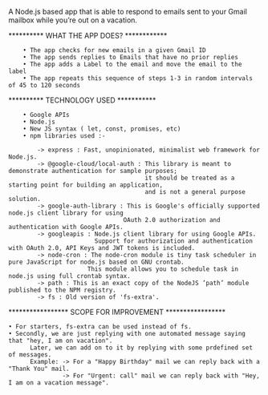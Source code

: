 A Node.js based app that is able to respond to emails sent to your Gmail mailbox while you’re out on a vacation.



********** WHAT THE APP DOES? ************

        • The app checks for new emails in a given Gmail ID
        • The app sends replies to Emails that have no prior replies
        • The app adds a Label to the email and move the email to the label
        • The app repeats this sequence of steps 1-3 in random intervals of 45 to 120 seconds


********** TECHNOLOGY USED ***********

        • Google APIs
        • Node.js
        • New JS syntax ( let, const, promises, etc)
        • npm libraries used :-

            -> express : Fast, unopinionated, minimalist web framework for Node.js.
            -> @google-cloud/local-auth : This library is meant to demonstrate authentication for sample purposes; 
                                          it should be treated as a starting point for building an application, 
                                          and is not a general purpose solution.
            -> google-auth-library : This is Google's officially supported node.js client library for using 
                                    OAuth 2.0 authorization and authentication with Google APIs.
            -> googleapis : Node.js client library for using Google APIs. 
                            Support for authorization and authentication with OAuth 2.0, API Keys and JWT tokens is included.
            -> node-cron : The node-cron module is tiny task scheduler in pure JavaScript for node.js based on GNU crontab. 
                          This module allows you to schedule task in node.js using full crontab syntax.
            -> path : This is an exact copy of the NodeJS ’path’ module published to the NPM registry.
            -> fs : Old version of 'fs-extra'.


***************** SCOPE FOR IMPROVEMENT *****************

    • For starters, fs-extra can be used instead of fs.
    • Secondly, we are just replying with one automated message saying that "hey, I am on vacation".
          Later, we can add on to it by replying with some prdefined set of messages.
          Example: -> For a "Happy Birthday" mail we can reply back with a "Thank You" mail.
                   -> For "Urgent: call" mail we can reply back with "Hey, I am on a vacation message".
